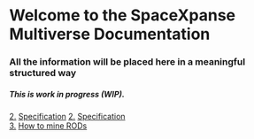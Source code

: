 # Welcome to the SpaceXpanse Multiverse Documentation

### All the information will be placed here in a meaningful structured way 

##### This is work in progress (WIP).
[2.](#Wiki) [Specification](https://github.com/SpaceXpanse/Documentation/wiki "Wiki" )
[2.](#Specification) [Specification](https://github.com/spacexpanse/rod-core-wallet/tree/0.6.8/doc/spacexpanse "Specification" )  
[3.](#How-to-mine-RODs) [How to mine RODs](https://github.com/SpaceXpanse/Documentation/wiki/How-to-mine-RODs)
